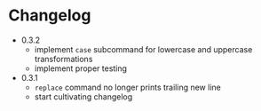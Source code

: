 # Changelog

- 0.3.2
    - implement `case` subcommand for lowercase and uppercase transformations
    - implement proper testing
- 0.3.1
    - `replace` command no longer prints trailing new line
    - start cultivating changelog

